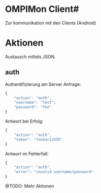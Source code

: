 # OMPIMon Client#

Zur kommunikation mit den Clients (Android)


# Aktionen #

Austausch mittels JSON.

## auth ##
Authentifizierung am Server
Anfrage:

````javascript
{
	"action": "auth",
	"username": "test";
	"password": "foo"
}
````

Antwort bei Erfolg:

````javascript
{
	"action": "auth",
	"token": "foobar12355"
}
````

Antwort im Fehlerfall:

````javascript
{
	"action": "auth",
	"error": "invalid username/password"
}
````

@TODO: Mehr Aktionen
